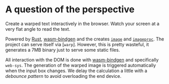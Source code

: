 # A question of the perspective

Create a warped text interactively in the browser. Watch your screen at a very flat angle to read the text.

Powered by [Rust][rust], [wasm-bindgen][wasm-bindgen] and the creates [`image`][image] and [`imageproc`][imageproc]. The project can serve itself via [`warp`]. However, this is pretty wasteful, it generates a 7MB binary just to serve some static files.

All interaction with the DOM is done with [wasm-bindgen][wasm-bindgen] and specifically `web-sys`.
The generation of the warped image is triggered automatically when the input box changes. We delay
the calculation a little with a _debounce pattern_ to avoid overloading the end device.

[rust]: https://www.rust-lang.org/
[wasm-bindgen]: https://github.com/rustwasm/wasm-bindgen
[image]: https://github.com/image-rs/image
[imageproc]: https://docs.rs/imageproc/0.22.0/imageproc/
